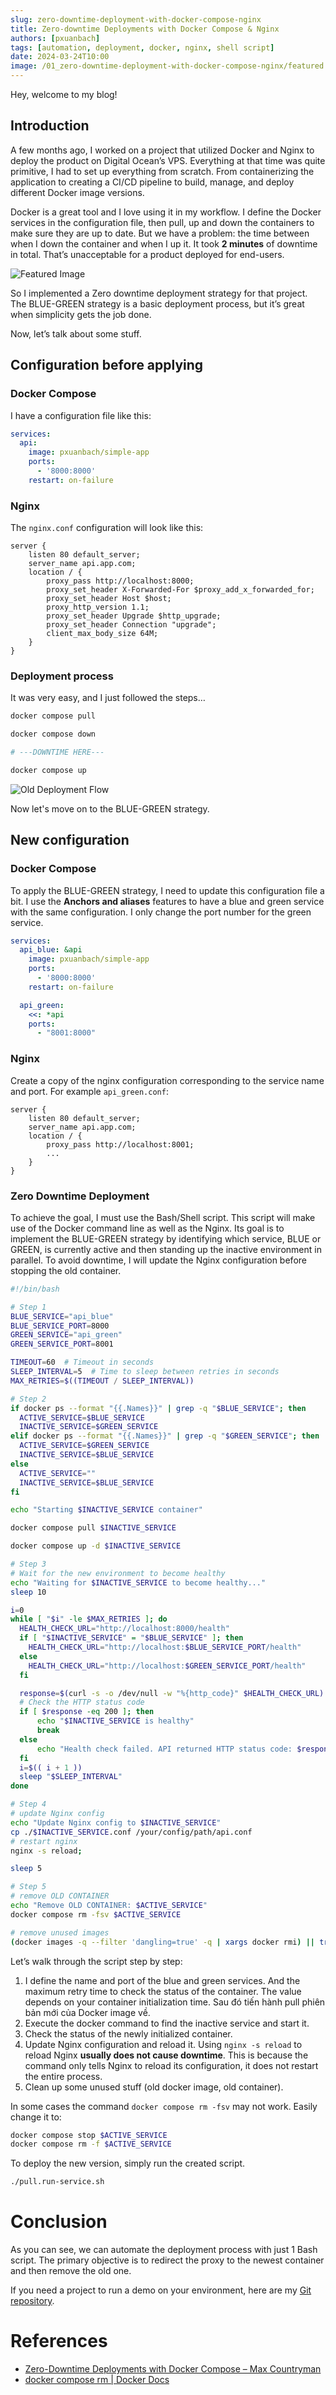 ```yaml
---
slug: zero-downtime-deployment-with-docker-compose-nginx
title: Zero-downtime Deployments with Docker Compose & Nginx
authors: [pxuanbach]
tags: [automation, deployment, docker, nginx, shell script]
date: 2024-03-24T10:00
image: /01_zero-downtime-deployment-with-docker-compose-nginx/featured.png # static file
---
```


Hey, welcome to my blog!

## Introduction

A few months ago, I worked on a project that utilized Docker and Nginx to deploy the product on Digital Ocean’s VPS. Everything at that time was quite primitive, I had to set up everything from scratch. From containerizing the application to creating a CI/CD pipeline to build, manage, and deploy different Docker image versions.

<!--truncate-->

Docker is a great tool and I love using it in my workflow. I define the Docker services in the configuration file, then pull, up and down the containers to make sure they are up to date. But we have a problem: the time between when I down the container and when I up it. It took **2 minutes** of downtime in total. That’s unacceptable for a product deployed for end-users.

![Featured Image](./blue-green-deployment-with-nginx.png)

So I implemented a Zero downtime deployment strategy for that project. The BLUE-GREEN strategy is a basic deployment process, but it’s great when simplicity gets the job done. 

Now, let’s talk about some stuff.

## Configuration before applying

### Docker Compose

I have a configuration file like this:

```yaml showLineNumbers title="./docker-compose.yml"
services:
  api:
    image: pxuanbach/simple-app
    ports:
      - '8000:8000'
    restart: on-failure
```

### Nginx

The `nginx.conf` configuration will look like this:

```plaintext {5} showLineNumbers title="./nginx.conf"
server {
    listen 80 default_server;
    server_name api.app.com;
    location / {
        proxy_pass http://localhost:8000;
        proxy_set_header X-Forwarded-For $proxy_add_x_forwarded_for;
        proxy_set_header Host $host;
        proxy_http_version 1.1;
        proxy_set_header Upgrade $http_upgrade;
        proxy_set_header Connection "upgrade";
        client_max_body_size 64M;
    }
}
```

### Deployment process

It was very easy, and I just followed the steps…

```bash {5} showLineNumbers
docker compose pull

docker compose down

# ---DOWNTIME HERE---

docker compose up
```

![Old Deployment Flow](./old-deployment-flow.png)

Now let's move on to the BLUE-GREEN strategy.

## New configuration

### Docker Compose

To apply the BLUE-GREEN strategy, I need to update this configuration file a bit. I use the **Anchors and aliases** features to have a blue and green service with the same configuration. I only change the port number for the green service.

```yaml showLineNumbers title="./docker-compose.yml"
services:
  api_blue: &api
    image: pxuanbach/simple-app
    ports:
      - '8000:8000'
    restart: on-failure

  api_green: 
    <<: *api
    ports:
      - "8001:8000"
```

### Nginx

Create a copy of the nginx configuration corresponding to the service name and port. For example `api_green.conf`:

```plaintext showLineNumbers title="./api_green.conf"
server {
    listen 80 default_server;
    server_name api.app.com;
    location / {
        proxy_pass http://localhost:8001;
        ...
    }
}
```

### Zero Downtime Deployment

To achieve the goal, I must use the Bash/Shell script. This script will make use of the Docker command line as well as the Nginx. Its goal is to implement the BLUE-GREEN strategy by identifying which service, BLUE or GREEN, is currently active and then standing up the inactive environment in parallel. To avoid downtime, I will update the Nginx configuration before stopping the old container.

```bash showLineNumbers title="./pull.run-service.sh"
#!/bin/bash

# Step 1
BLUE_SERVICE="api_blue"
BLUE_SERVICE_PORT=8000
GREEN_SERVICE="api_green"
GREEN_SERVICE_PORT=8001

TIMEOUT=60  # Timeout in seconds
SLEEP_INTERVAL=5  # Time to sleep between retries in seconds
MAX_RETRIES=$((TIMEOUT / SLEEP_INTERVAL))

# Step 2
if docker ps --format "{{.Names}}" | grep -q "$BLUE_SERVICE"; then
  ACTIVE_SERVICE=$BLUE_SERVICE
  INACTIVE_SERVICE=$GREEN_SERVICE
elif docker ps --format "{{.Names}}" | grep -q "$GREEN_SERVICE"; then
  ACTIVE_SERVICE=$GREEN_SERVICE
  INACTIVE_SERVICE=$BLUE_SERVICE
else
  ACTIVE_SERVICE=""
  INACTIVE_SERVICE=$BLUE_SERVICE
fi

echo "Starting $INACTIVE_SERVICE container"

docker compose pull $INACTIVE_SERVICE

docker compose up -d $INACTIVE_SERVICE

# Step 3
# Wait for the new environment to become healthy
echo "Waiting for $INACTIVE_SERVICE to become healthy..."
sleep 10

i=0
while [ "$i" -le $MAX_RETRIES ]; do
  HEALTH_CHECK_URL="http://localhost:8000/health"
  if [ "$INACTIVE_SERVICE" = "$BLUE_SERVICE" ]; then
    HEALTH_CHECK_URL="http://localhost:$BLUE_SERVICE_PORT/health"
  else
    HEALTH_CHECK_URL="http://localhost:$GREEN_SERVICE_PORT/health"
  fi

  response=$(curl -s -o /dev/null -w "%{http_code}" $HEALTH_CHECK_URL)
  # Check the HTTP status code
  if [ $response -eq 200 ]; then
      echo "$INACTIVE_SERVICE is healthy"
      break
  else
      echo "Health check failed. API returned HTTP status code: $response"
  fi
  i=$(( i + 1 ))
  sleep "$SLEEP_INTERVAL"
done

# Step 4
# update Nginx config
echo "Update Nginx config to $INACTIVE_SERVICE"
cp ./$INACTIVE_SERVICE.conf /your/config/path/api.conf
# restart nginx
nginx -s reload;

sleep 5

# Step 5
# remove OLD CONTAINER
echo "Remove OLD CONTAINER: $ACTIVE_SERVICE"
docker compose rm -fsv $ACTIVE_SERVICE

# remove unused images
(docker images -q --filter 'dangling=true' -q | xargs docker rmi) || true
```

Let’s walk through the script step by step:

1. I define the name and port of the blue and green services. And the maximum retry time to check the status of the container. The value depends on your container initialization time.
Sau đó tiến hành pull phiên bản mới của Docker image về.
2. Execute the docker command to find the inactive service and start it.
3. Check the status of the newly initialized container.
4. Update Nginx configuration and reload it. Using `nginx -s reload` to reload Nginx **usually does not cause downtime**. This is because the command only tells Nginx to reload its configuration, it does not restart the entire process.
5. Clean up some unused stuff (old docker image, old container).

In some cases the command `docker compose rm -fsv` may not work. Easily change it to:

```bash showLineNumbers
docker compose stop $ACTIVE_SERVICE
docker compose rm -f $ACTIVE_SERVICE
```

To deploy the new version, simply run the created script.

```bash showLineNumbers
./pull.run-service.sh
```

# Conclusion

As you can see, we can automate the deployment process with just 1 Bash script. The primary objective is to redirect the proxy to the newest container and then remove the old one.

If you need a project to run a demo on your environment, here are my [Git repository](https://github.com/pxuanbach/demo-blue-green-deployment).

# References

- [Zero-Downtime Deployments with Docker Compose – Max Countryman](https://www.maxcountryman.com/articles/zero-downtime-deployments-with-docker-compose)
- [docker compose rm | Docker Docs](https://docs.docker.com/reference/cli/docker/compose/rm/)